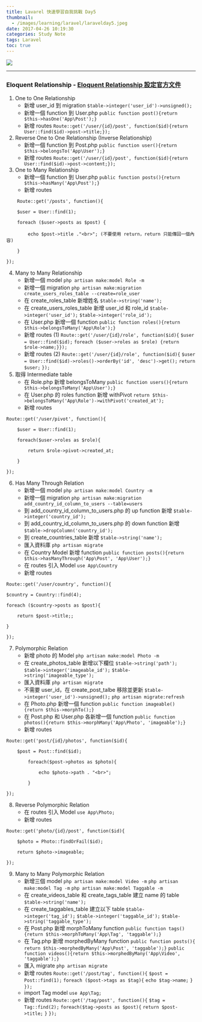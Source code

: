 ```yaml
---
title: Lavarel 快速學習自我挑戰 Day5
thumbnail:
  - /images/learning/laravel/laravelday5.jpeg
date: 2017-04-26 10:19:30
categories: Study Note
tags: Laravel
toc: true
---
```

<img src="/images/learning/laravel/laravelday5.jpeg">

***
### Eloquent Relationship - [Eloquent Relationship 設定官方文件](https://laravel.com/docs/5.2/eloquent-relationships)
1. One to One Relationship
    - 新增 user_id 到 migration
    `$table->integer('user_id')->unsigned();`
    - 新增一個 function 到 User.php
    `public function post(){return $this->hasOne('App\Post');}`
    - 新增 routes
    `Route::get('/user/{id}/post', function($id){return User::find($id)->post->title;});`
2. Reverse One to One Relationship (Inverse Relationship)
    - 新增一個 function 到 Post.php
    `public function user(){return $this->belongsTo('App\User');}`
    - 新增 routes
    `Route::get('/user/{id}/post', function($id){return User::find($id)->post->content;});`
3. One to Many Relationship
    - 新增一個 function 到  User.php
    `public function posts(){return $this->hasMany('App\Post');}`
    - 新增 routes
```
    Route::get('/posts', function(){

    $user = User::find(1);

    foreach ($user->posts as $post) {

        echo $post->title ."<br>"; (不要使用 return，return 只能傳回一個內容)

    }

});
```
4. Many to Many Relationship
    - 新增一個 model
    `php artisan make:model Role -m`
    - 新增一個 migration
    `php artisan make:migration create_users_roles_table --create=role_user`
    - 在 create\_roles_table 新增姓名
    `$table->string('name');`
    - 在 create\_users\_roles\_table 新增 user\_id 和 role\_id
    `$table->integer('user_id');`
    `$table->integer('role_id');`
    - 在 User.php 新增一個 function
    `public function roles(){return $this->belongsToMany('App\Role');}`
    - 新增 routes (1)
    `Route::get('/user/{id}/role', function($id){`
    `$user = User::find($id);`
    `foreach ($user->roles as $role) {return $role->name;}});`
    - 新增 routes (2)
    `Route::get('/user/{id}/role', function($id){`
        `$user = User::find($id)->roles()->orderBy('id', 'desc')->get();`
        `return $user;`
    `});`
5. 取得 Intermediate table
    - 在  Role.php 新增 belongsToMany
    `public function users(){return $this->belongsToMany('App\User');}`
    - 在 User.php 的 roles function 新增 withPivot
    `return $this->belongsToMany('App\Role')->withPivot('created_at');`
    - 新增 routes
```
Route::get('/user/pivot', function(){

    $user = User::find(1);

    foreach($user->roles as $role){

        return $role->pivot->created_at;

    }

});
```
6. Has Many Through Relation
    - 新增一個 model
    `php artisan make:model Country -m`
    - 新增一個 migration
    `php artisan make:migration add_country_id_column_to_users --table=users`
    - 到 add\_country\_id\_column\_to_users.php 的 up function 新增
    `$table->integer('country_id');`
    - 到 add\_country\_id\_column\_to_users.php 的 down function 新增
    `$table->dropColumn('country_id');`
    - 到 create\_countries_table 新增
    `$table->string('name');`
    - 匯入資料庫
    `php artisan migrate`
    - 在 Country Model 新增 function
    `public function posts(){return $this->hasManyThrough('App\Post', 'App\User');}`
    - 在 routes 引入 Model
    `use App\Country`
    - 新增 routes
```
Route::get('/user/country', function(){

$country = Country::find(4);

foreach ($country->posts as $post){

    return $post->title;;

}

});
```
7. Polymorphic Relation
    - 新增 photo 的 Model
    `php artisan make:model Photo -m`
    - 在 create\_photos_table 新增以下欄位
    `$table->string('path');`
    `$table->integer('imageable_id');`
    `$table->string('imageable_type');`
    - 匯入資料庫
    `php artisan migrate`
    -  不需要 user\_id，在 create\_post_talbe 移除並更新
    `$table->integer('user_id')->unsigned();`
    `php artisan migrate:refresh`
    - 在 Photo.php 新增一個 function
    `public function imageable() {return $this->morphTo();}`
    - 在 Post.php 和 User.php 各新增一個 function
    `public function photos(){return $this->morphMany('App\Photo', 'imageable');}`
    - 新增 routes
```
Route::get('post/{id}/photos', function($id){

    $post = Post::find($id);

        foreach($post->photos as $photo){

            echo $photo->path . "<br>";

        }

});
```
8. Reverse Polymorphic Relation
    - 在 routes 引入 Model
    `use App\Photo;`
    - 新增 routes
```
Route::get('photo/{id}/post', function($id){

    $photo = Photo::findOrFail($id);

    return $photo->imageable;

});
```
9. Many to Many Polymorphic Relation
    - 新增三個 model
    `php artisan make:model Video -m`
    `php artisan make:model Tag -m`
    `php artisan make:model Taggable -m`
    - 在 create\_videos\_table 和 create\_tags\_table 建立 name 的 table
    `$table->string('name');`
    - 在 create_taggables_table 建立以下 table
    `$table->integer('tag_id');`
    `$table->integer('taggable_id');`
    `$table->string('taggable_type');`
    - 在 Post.php 新增 morphToMany function
    `public function tags(){return $this->morphToMany('App\Tag', 'taggable');}`
    - 在 Tag.php  新增 morphedByMany function
    `public function posts(){ return $this->morphedByMany('App\Post', 'taggable');}`
    `public function videos(){return $this->morphedByMany('App\Video', 'taggable');}`
    - 匯入 migrate
    `php artisan migrate`
    - 新增 routes
    `Route::get('/post/tag', function(){`
        `$post = Post::find(1);`
        `foreach ($post->tags as $tag){`
            `echo $tag->name;`
        `}`
    `});`
    - import Tag model
    `use App\Tag;`
    - 新增 routes
    `Route::get('/tag/post', function(){`
    `$tag = Tag::find(2);`
    `foreach($tag->posts as $post){`
        `return $post->title;`
    `}`
    `});`


